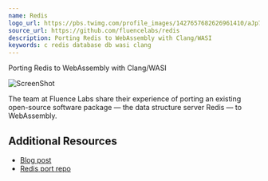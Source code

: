 ```yaml
---
name: Redis
logo_url: https://pbs.twimg.com/profile_images/1427657682626961410/aJp7nOdu_400x400.jpg
source_url: https://github.com/fluencelabs/redis
description: Porting Redis to WebAssembly with Clang/WASI
keywords: c redis database db wasi clang
---
```


Porting Redis to WebAssembly with Clang/WASI

![ScreenShot](https://miro.medium.com/max/1600/0*mjxME2hyuHuAtHeo)

The team at Fluence Labs share their experience of porting an existing open-source software package — the data structure server Redis — to WebAssembly.

## Additional Resources

- [Blog post](https://medium.com/fluence-network/porting-redis-to-webassembly-with-clang-wasi-af99b264ca8)
- [Redis port repo](https://github.com/fluencelabs/redis)
